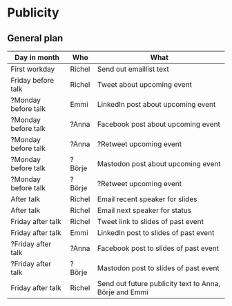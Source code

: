 # Publicity

## General plan

Day in month       |Who   |What
-------------------|------|----------------------------------
First workday      |Richel|Send out emaillist text
Friday before talk |Richel|Tweet about upcoming event
?Monday before talk|Emmi  |LinkedIn post about upcoming event
?Monday before talk|?Anna |Facebook post about upcoming event
?Monday before talk|?Anna |?Retweet upcoming event
?Monday before talk|?Börje|Mastodon post about upcoming event
?Monday before talk|?Börje|?Retweet upcoming event
After talk         |Richel|Email recent speaker for slides
After talk         |Richel|Email next speaker for status
Friday after talk  |Richel|Tweet link to slides of past event
Friday after talk  |Emmi  |LinkedIn post to slides of past event
?Friday after talk |?Anna |Facebook post to slides of past event
?Friday after talk |?Börje|Mastodon post to slides of past event
Friday after talk  |Richel|Send out future publicity text to Anna, Börje and Emmi
